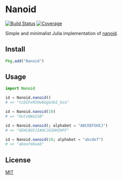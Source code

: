 # Nanoid

[![Build Status](https://github.com/aldy505/Nanoid.jl/actions/workflows/CI.yml/badge.svg?branch=master)](https://github.com/aldy505/Nanoid.jl/actions/workflows/CI.yml?query=branch%3Amaster)
[![Coverage](https://codecov.io/gh/aldy505/Nanoid.jl/branch/master/graph/badge.svg)](https://codecov.io/gh/aldy505/Nanoid.jl)

Simple and minimalist Julia implementation of [nanoid](https://github.com/ai/nanoid).

## Install

```julia
Pkg.add("Nanoid")
```

## Usage

```julia
import Nanoid

id = Nanoid.nanoid()
# => "tcDIFxMJHw6UgUnbI_6za"

id = Nanoid.nanoid(10)
# => "OutzQWa1SB"

id = Nanoid.nanoid(; alphabet = "ABCDEFGHIJ")
# => "GEHCAGFJIAHCJGIHHIHFF"

id = Nanoid.nanoid(10; alphabet = "abcdef")
# => "abeafebaab"
```

## License

[MIT](./LICENSE)